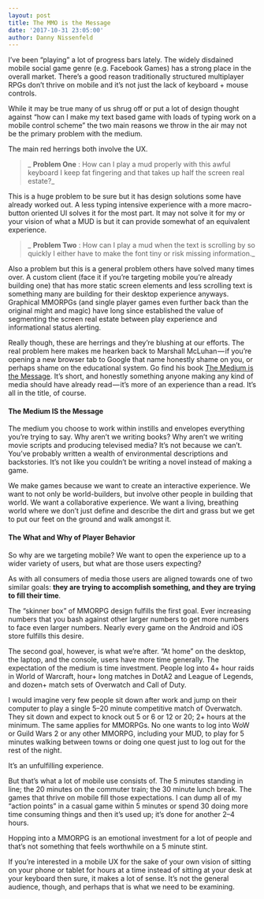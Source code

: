 ```yaml
---
layout: post
title: The MMO is the Message
date: '2017-10-31 23:05:00'
author: Danny Nissenfeld
---
```


I’ve been “playing” a lot of progress bars lately. The widely disdained mobile social game genre (e.g. Facebook Games) has a strong place in the overall market. There’s a good reason traditionally structured multiplayer RPGs don’t thrive on mobile and it’s not just the lack of keyboard + mouse controls.

While it may be true many of us shrug off or put a lot of design thought against “how can I make my text based game with loads of typing work on a mobile control scheme” the two main reasons we throw in the air may not be the primary problem with the medium.

The main red herrings both involve the UX.

> _ **Problem One** : How can I play a mud properly with this awful keyboard I keep fat fingering and that takes up half the screen real estate?_

This is a huge problem to be sure but it has design solutions some have already worked out. A less typing intensive experience with a more macro-button oriented UI solves it for the most part. It may not solve it for my or your vision of what a MUD is but it can provide somewhat of an equivalent experience.

> _ **Problem Two** : How can I play a mud when the text is scrolling by so quickly I either have to make the font tiny or risk missing information._

Also a problem but this is a general problem others have solved many times over. A custom client (face it if you’re targeting mobile you’re already building one) that has more static screen elements and less scrolling text is something many are building for their desktop experience anyways. Graphical MMORPGs (and single player games even further back than the original might and magic) have long since established the value of segmenting the screen real estate between play experience and informational status alerting.

Really though, these are herrings and they’re blushing at our efforts. The real problem here makes me hearken back to Marshall McLuhan — if you’re opening a new browser tab to Google that name honestly shame on you, or perhaps shame on the educational system. Go find his book [The Medium is the Message](https://www.amazon.com/Medium-Massage-Marshall-McLuhan/dp/1584230703/ref=sr_1_1?ie=UTF8&qid=1509479998&sr=8-1&keywords=the+medium+is+the+message). It’s short, and honestly something anyone making any kind of media should have already read — it’s more of an experience than a read. It’s all in the title, of course.

#### The Medium IS the Message

The medium you choose to work within instills and envelopes everything you’re trying to say. Why aren’t we writing books? Why aren’t we writing movie scripts and producing televised media? It’s not because we can’t. You’ve probably written a wealth of environmental descriptions and backstories. It’s not like you couldn’t be writing a novel instead of making a game.

We make games because we want to create an interactive experience. We want to not only be world-builders, but involve other people in building that world. We want a collaborative experience. We want a living, breathing world where we don’t just define and describe the dirt and grass but we get to put our feet on the ground and walk amongst it.

#### The What and Why of Player Behavior

So why are we targeting mobile? We want to open the experience up to a wider variety of users, but what are those users expecting?

As with all consumers of media those users are aligned towards one of two similar goals: **they are trying to accomplish something, and they are trying to fill their time**.

The “skinner box” of MMORPG design fulfills the first goal. Ever increasing numbers that you bash against other larger numbers to get more numbers to face even larger numbers. Nearly every game on the Android and iOS store fulfills this desire.

The second goal, however, is what we’re after. “At home” on the desktop, the laptop, and the console, users have more time generally. The expectation of the medium is time investment. People log into 4+ hour raids in World of Warcraft, hour+ long matches in DotA2 and League of Legends, and dozen+ match sets of Overwatch and Call of Duty.

I would imagine very few people sit down after work and jump on their computer to play a single 5–20 minute competitive match of Overwatch. They sit down and expect to knock out 5 or 6 or 12 or 20; 2+ hours at the minimum. The same applies for MMORPGs. No one wants to log into WoW or Guild Wars 2 or any other MMORPG, including your MUD, to play for 5 minutes walking between towns or doing one quest just to log out for the rest of the night.

It’s an unfulfilling experience.

But that’s what a lot of mobile use consists of. The 5 minutes standing in line; the 20 minutes on the commuter train; the 30 minute lunch break. The games that thrive on mobile fill those expectations. I can dump all of my “action points” in a casual game within 5 minutes or spend 30 doing more time consuming things and then it’s used up; it’s done for another 2–4 hours.

Hopping into a MMORPG is an emotional investment for a lot of people and that’s not something that feels worthwhile on a 5 minute stint.

If you’re interested in a mobile UX for the sake of your own vision of sitting on your phone or tablet for hours at a time instead of sitting at your desk at your keyboard then sure, it makes a lot of sense. It’s not the general audience, though, and perhaps that is what we need to be examining.


